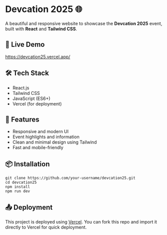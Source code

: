 <!DOCTYPE html>
<html lang="en">
<body>

  <h1>Devcation 2025 🌐</h1>
  <p>A beautiful and responsive website to showcase the <strong>Devcation 2025</strong> event, built with <strong>React</strong> and <strong>Tailwind CSS</strong>.</p>

  <h2>🚀 Live Demo</h2>
  <p><a href="https://devcation25.vercel.app/" target="_blank">https://devcation25.vercel.app/</a></p>

  <h2>🛠️ Tech Stack</h2>
  <ul>
    <li>React.js</li>
    <li>Tailwind CSS</li>
    <li>JavaScript (ES6+)</li>
    <li>Vercel (for deployment)</li>
  </ul>

  <h2>📁 Features</h2>
  <ul>
    <li>Responsive and modern UI</li>
    <li>Event highlights and information</li>
    <li>Clean and minimal design using Tailwind</li>
    <li>Fast and mobile-friendly</li>
  </ul>

  <h2>📦 Installation</h2>
  <pre><code>git clone https://github.com/your-username/devcation25.git
cd devcation25
npm install
npm run dev</code></pre>

  <h2>📤 Deployment</h2>
  <p>This project is deployed using <a href="https://vercel.com/" target="_blank">Vercel</a>. You can fork this repo and import it directly to Vercel for quick deployment.</p>


</body>
</html>
